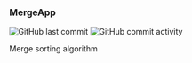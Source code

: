 ### MergeApp
![GitHub last commit](https://img.shields.io/github/last-commit/AlexeyGoncharenko/MergeApp)
![GitHub commit activity](https://img.shields.io/github/commit-activity/w/AlexeyGoncharenko/MergeApp)

Merge sorting algorithm
